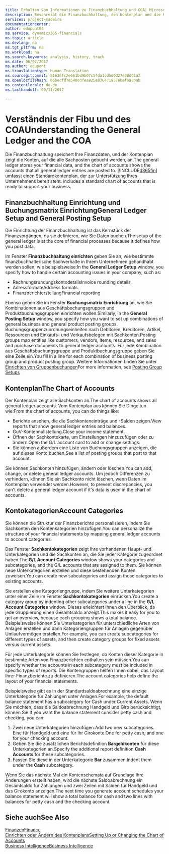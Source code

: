 ```yaml
---
title: Erhalten von Informationen zu Finanzbuchhaltung und COA| Microsoft Docs
description: Beschreibt die Finanzbuchhaltung, den Kontenplan und die Kontokategorien.
services: project-madeira
documentationcenter: 
author: edupont04
ms.service: dynamics365-financials
ms.topic: article
ms.devlang: na
ms.tgt_pltfrm: na
ms.workload: na
ms.search.keywords: analysis, history, track
ms.date: 06/02/2017
ms.author: edupont
ms.translationtype: Human Translation
ms.sourcegitcommit: 81636fc2e661bd9b07c54da1cd5d0d27e30d01a2
ms.openlocfilehash: 06becfd7e54803fea925e8364719576bef0a8bab
ms.contentlocale: de-de
ms.lasthandoff: 09/11/2017

---
```

# <a name="understanding-the-general-ledger-and-the-coa"></a><span data-ttu-id="33fd0-103">Verständnis der Fibu und des COA</span><span class="sxs-lookup"><span data-stu-id="33fd0-103">Understanding the General Ledger and the COA</span></span>
<span data-ttu-id="33fd0-104">Die Finanzbuchhaltung speichert Ihre Finanzdaten, und der Kontenplan zeigt die Konten, auf die alle Sachposten gebucht werden, an.</span><span class="sxs-lookup"><span data-stu-id="33fd0-104">The general ledger stores your financial data, and the chart of accounts shows the accounts that all general ledger entries are posted to.</span></span> [!INCLUDE[d365fin](includes/d365fin_md.md)]<span data-ttu-id="33fd0-105"> umfasst einen Standardkontenplan, der zur Unterstützung Ihres Unternehmens bereit steht.</span><span class="sxs-lookup"><span data-stu-id="33fd0-105"> includes a standard chart of accounts that is ready to support your business.</span></span>

## <a name="general-ledger-setup-and-general-posting-setup"></a><span data-ttu-id="33fd0-106">Finanzbuchhaltung Einrichtung und Buchungsmatrix Einrichtung</span><span class="sxs-lookup"><span data-stu-id="33fd0-106">General Ledger Setup and General Posting Setup</span></span>
<span data-ttu-id="33fd0-107">Die Einrichtung der Finanzbuchhaltung ist das Kernstück der Finanzvorgängen, da sie definieren, wie Sie Daten buchen.</span><span class="sxs-lookup"><span data-stu-id="33fd0-107">The setup of the general ledger is at the core of financial processes because it defines how you post data.</span></span>  

<span data-ttu-id="33fd0-108">Im Fenster **Finanzbuchhaltung einrichten** geben Sie an, wie bestimmte finanzbuchhalterische Sachverhalte in Ihrem Unternehmen gehandhabt werden sollen, wie beispielsweise:</span><span class="sxs-lookup"><span data-stu-id="33fd0-108">In the **General Ledger Setup** window, you specify how to handle certain accounting issues in your company, such as:</span></span>  

* <span data-ttu-id="33fd0-109">Rechnungsrundungskontodetails</span><span class="sxs-lookup"><span data-stu-id="33fd0-109">Invoice rounding details</span></span>  
* <span data-ttu-id="33fd0-110">Adressformate</span><span class="sxs-lookup"><span data-stu-id="33fd0-110">Address formats</span></span>  
* <span data-ttu-id="33fd0-111">Finanzberichterstellung</span><span class="sxs-lookup"><span data-stu-id="33fd0-111">Financial reporting</span></span>  

<span data-ttu-id="33fd0-112">Ebenso geben Sie im Fenster **Buchungsmatrix Einrichtung** an, wie Sie Kombinationen aus Geschäftsbuchungsgruppen und Produktbuchungsgruppen einrichten wollen.</span><span class="sxs-lookup"><span data-stu-id="33fd0-112">Similarly, in the **General Posting Setup** window, you specify how you want to set up combinations of general business and general product posting groups.</span></span> <span data-ttu-id="33fd0-113">Buchungsgruppenzuordnungseinheiten nach Debitoren, Kreditoren, Artikel, Ressourcen und Einkaufs- und Verkaufsbelegen mit Sachkonten.</span><span class="sxs-lookup"><span data-stu-id="33fd0-113">Posting groups map entities like customers, vendors, items, resources, and sales and purchase documents to general ledger accounts.</span></span> <span data-ttu-id="33fd0-114">Für jede Kombination aus Geschäftsbuchungsgruppe und Produktbuchungsgruppe geben Sie eine Zeile ein.</span><span class="sxs-lookup"><span data-stu-id="33fd0-114">You fill in a line for each combination of business posting group and product posting group.</span></span> <span data-ttu-id="33fd0-115">Weitere Informationen finden Sie unter [Einrichten von Gruppenbuchungen](finance-posting-groups.md)</span><span class="sxs-lookup"><span data-stu-id="33fd0-115">For more information, see [Posting Group Setups](finance-posting-groups.md)</span></span>  

## <a name="the-chart-of-accounts"></a><span data-ttu-id="33fd0-116">Kontenplan</span><span class="sxs-lookup"><span data-stu-id="33fd0-116">The Chart of Accounts</span></span>
<span data-ttu-id="33fd0-117">Der Kontenplan zeigt alle Sachkonten an.</span><span class="sxs-lookup"><span data-stu-id="33fd0-117">The chart of accounts shows all general ledger accounts.</span></span> <span data-ttu-id="33fd0-118">Vom Kontenplan aus können Sie Dinge tun wie:</span><span class="sxs-lookup"><span data-stu-id="33fd0-118">From the chart of accounts, you can do things like:</span></span>  

* <span data-ttu-id="33fd0-119">Berichte ansehen, die die Sachkonteneinträge und -Salden zeigen.</span><span class="sxs-lookup"><span data-stu-id="33fd0-119">View reports that show general ledger entries and balances.</span></span>  
* <span data-ttu-id="33fd0-120">GuV-Kontennullstellung.</span><span class="sxs-lookup"><span data-stu-id="33fd0-120">Close your income statement.</span></span>  
* <span data-ttu-id="33fd0-121">Öffnen der Sachkontokarte, um Einstellungen hinzuzufügen oder zu ändern.</span><span class="sxs-lookup"><span data-stu-id="33fd0-121">Open the G/L account card to add or change settings.</span></span>  
* <span data-ttu-id="33fd0-122">Sie können außerdem eine Liste von Buchungsgruppen anzeigen, die auf dieses Konto buchen.</span><span class="sxs-lookup"><span data-stu-id="33fd0-122">See a list of posting groups that post to that account.</span></span>  

<span data-ttu-id="33fd0-123">Sie können Sachkonten hinzufügen, ändern oder löschen.</span><span class="sxs-lookup"><span data-stu-id="33fd0-123">You can add, change, or delete general ledger accounts.</span></span> <span data-ttu-id="33fd0-124">Um jedoch Differenzen zu verhindern, können Sie ein Sachkonto nicht löschen, wenn Daten im Kontenplan verwendet werden.</span><span class="sxs-lookup"><span data-stu-id="33fd0-124">However, to prevent discrepancies, you can't delete a general ledger account if it's data is used in the chart of accounts.</span></span>  

## <a name="account-categories"></a><span data-ttu-id="33fd0-125">Kontokategorien</span><span class="sxs-lookup"><span data-stu-id="33fd0-125">Account Categories</span></span>
<span data-ttu-id="33fd0-126">Sie können die Struktur der Finanzberichte personalisieren, indem Sie Sachkonten den Kontenkategorien hinzufügen.</span><span class="sxs-lookup"><span data-stu-id="33fd0-126">You can personalize the structure of your financial statements by mapping general ledger accounts to account categories.</span></span>  

<span data-ttu-id="33fd0-127">Das Fenster **Sachkontokategorien** zeigt Ihre vorhandenen Haupt- und Unterkategorien und die Sachkonten an, die Sie jeder Kategorie zugeordnet haben.</span><span class="sxs-lookup"><span data-stu-id="33fd0-127">The **G/L Account Categories** window shows your categories and subcategories, and the G/L accounts that are assigned to them.</span></span> <span data-ttu-id="33fd0-128">Sie können neue Unterkategorien erstellen und diese bestehenden Konten zuweisen.</span><span class="sxs-lookup"><span data-stu-id="33fd0-128">You can create new subcategories and assign those categories to existing accounts.</span></span>  

<span data-ttu-id="33fd0-129">Sie erstellen eine Kategoriengruppe, indem Sie weitere Unterkategorien unter einer Zeile im Fenster **Sachkontokategorien** einrücken.</span><span class="sxs-lookup"><span data-stu-id="33fd0-129">You create a category group by indenting other subcategories under a line in the **G/L Account Categories** window.</span></span> <span data-ttu-id="33fd0-130">Dieses erleichtert Ihnen den Überblick, da jede Gruppierung einen Gesamtsaldo anzeigt.</span><span class="sxs-lookup"><span data-stu-id="33fd0-130">This makes it easy for you to get an overview, because each grouping shows a total balance.</span></span> <span data-ttu-id="33fd0-131">Beispielsweise können Sie Unterkategorien für unterschiedliche Arten von Anlagen erstellen und dann Kategoriengruppen für Anlagen gegenüber Umlaufvermögen erstellen.</span><span class="sxs-lookup"><span data-stu-id="33fd0-131">For example, you can create subcategories for different types of assets, and then create category groups for fixed assets versus current assets.</span></span>  

<span data-ttu-id="33fd0-132">Für jede Unterkategorie können Sie festlegen, ob Konten dieser Kategorie in bestimmte Arten von Finanzberichten enthalten sein müssen.</span><span class="sxs-lookup"><span data-stu-id="33fd0-132">You can specify whether the accounts in each subcategory must be included in specific types of reports.</span></span> <span data-ttu-id="33fd0-133">Die Kontengruppen helfen Ihnen dabei, das Layout Ihrer Finanzberichte zu definieren.</span><span class="sxs-lookup"><span data-stu-id="33fd0-133">The account categories help define the layout of your financial statements.</span></span>  

<span data-ttu-id="33fd0-134">Beispielsweise gibt es in der Standardsaldoabrechnung eine einzige Unterkategorie für Zahlungen unter Anlagen.</span><span class="sxs-lookup"><span data-stu-id="33fd0-134">For example, the default balance statement has a subcategory for Cash under Current Assets.</span></span> <span data-ttu-id="33fd0-135">Wenn Sie möchten, dass die Saldoabrechnung Handgeld und Giro berücksichtigt, können Sie:</span><span class="sxs-lookup"><span data-stu-id="33fd0-135">If you want the balance statement consider petty cash and checking, you can:</span></span>  

1. <span data-ttu-id="33fd0-136">Zwei neue Unterkategorien hinzufügen.</span><span class="sxs-lookup"><span data-stu-id="33fd0-136">Add two new subcategories.</span></span> <span data-ttu-id="33fd0-137">Eine für Handgeld und eine für Ihr Girokonto.</span><span class="sxs-lookup"><span data-stu-id="33fd0-137">One for petty cash, and one for your checking account.</span></span>  
2. <span data-ttu-id="33fd0-138">Geben Sie die zusätzlichen Berichtsdefinition **Bargeldkonten** für diese Unterkategorien an.</span><span class="sxs-lookup"><span data-stu-id="33fd0-138">Specify the additional report definition **Cash Accounts** for these subcategories.</span></span>  
3. <span data-ttu-id="33fd0-139">Fassen Sie diese in der Unterkategorie **Bar** zusammen.</span><span class="sxs-lookup"><span data-stu-id="33fd0-139">Indent them under the **Cash** subcategory.</span></span>  

<span data-ttu-id="33fd0-140">Wenn Sie das nächste Mal ein Kontenschemata auf Grundlage Ihre Änderungen erstellt haben, wird die nächste Saldoabrechnung ein Gesamtsaldo für Zahlungen und zwei Zeilen mit Salden für Handgeld und das Girokonto anzeigen.</span><span class="sxs-lookup"><span data-stu-id="33fd0-140">The next time you generate account schedules your balance statement will show a total balance for cash and two lines with balances for petty cash and the checking account.</span></span>  

## <a name="see-also"></a><span data-ttu-id="33fd0-141">Siehe auch</span><span class="sxs-lookup"><span data-stu-id="33fd0-141">See Also</span></span>
[<span data-ttu-id="33fd0-142">Finanzen</span><span class="sxs-lookup"><span data-stu-id="33fd0-142">Finance</span></span>](finance.md)  
[<span data-ttu-id="33fd0-143">Einrichten oder Ändern des Kontenplans</span><span class="sxs-lookup"><span data-stu-id="33fd0-143">Setting Up or Changing the Chart of Accounts</span></span>](finance-setup-chart-accounts.md)  
[<span data-ttu-id="33fd0-144">Business Intelligence</span><span class="sxs-lookup"><span data-stu-id="33fd0-144">Business Intelligence</span></span>](bi.md)  

